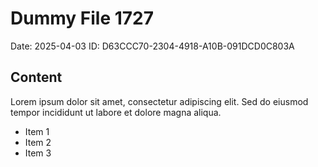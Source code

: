 # Dummy File 1727

Date: 2025-04-03
ID: D63CCC70-2304-4918-A10B-091DCD0C803A

## Content

Lorem ipsum dolor sit amet, consectetur adipiscing elit.
Sed do eiusmod tempor incididunt ut labore et dolore magna aliqua.

* Item 1
* Item 2
* Item 3
